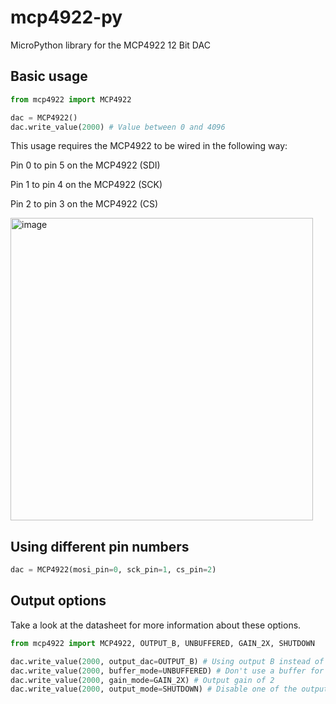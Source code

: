 # mcp4922-py
MicroPython library for the MCP4922 12 Bit DAC

## Basic usage

```py
from mcp4922 import MCP4922

dac = MCP4922()
dac.write_value(2000) # Value between 0 and 4096
```
This usage requires the MCP4922 to be wired in the following way:

Pin 0 to pin 5 on the MCP4922 (SDI)

Pin 1 to pin 4 on the MCP4922 (SCK)

Pin 2 to pin 3 on the MCP4922 (CS)

<img width="484" alt="image" src="https://user-images.githubusercontent.com/27863547/164908850-3debe29f-17bc-43ed-a5fb-6b8f369f6b01.png">


## Using different pin numbers
```py
dac = MCP4922(mosi_pin=0, sck_pin=1, cs_pin=2)
```

## Output options

Take a look at the datasheet for more information about these options.

```py
from mcp4922 import MCP4922, OUTPUT_B, UNBUFFERED, GAIN_2X, SHUTDOWN

dac.write_value(2000, output_dac=OUTPUT_B) # Using output B instead of A
dac.write_value(2000, buffer_mode=UNBUFFERED) # Don't use a buffer for the output
dac.write_value(2000, gain_mode=GAIN_2X) # Output gain of 2
dac.write_value(2000, output_mode=SHUTDOWN) # Disable one of the outputs
```
